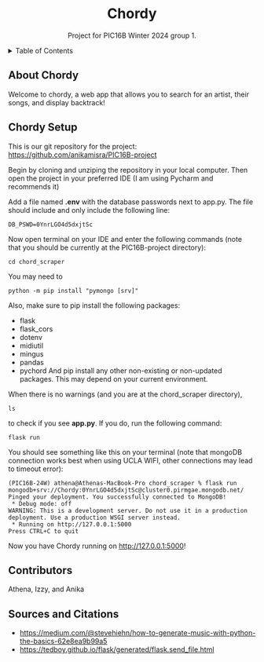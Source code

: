 <h1 align="center">Chordy</h1>

  <p align="center">
    Project for PIC16B Winter 2024 group 1. 
  </p>
</div>



<!-- TABLE OF CONTENTS -->
<details>
  <summary>Table of Contents</summary>
  <ol>
    <li><a href="#about-chordy">Welcome</a></li>
    <li><a href="#chordy-setup">Setup</a></li>
    <li><a href="#contributors">Contributors</a></li>
    <li><a href="#sources-and-citations">Sources and Citations</a></li>
  </ol>
</details>


<!-- ABOUT CHORDY -->
## About Chordy

Welcome to chordy, a web app that allows you to search for an artist, their songs, and display backtrack! 

<!-- ABOUT CHORDY -->
## Chordy Setup

This is our git repository for the project: https://github.com/anikamisra/PIC16B-project

Begin by cloning and unziping the repository in your local computer. Then open the project in your preferred IDE (I am using Pycharm and recommends it)

Add a file named **.env** with the database passwords next to app.py. The file should include and only include the following line:

```console
DB_PSWD=0YnrLGO4d5dxjtSc
```

Now open terminal on your IDE and enter the following commands (note that you should be currently at the PIC16B-project directory):

```console
cd chord_scraper
```
You may need to 
```console
python -m pip install "pymongo [srv]"
```
Also, make sure to pip install the following packages: 
- flask
- flask_cors
- dotenv
- midiutil
- mingus
- pandas
- pychord
And pip install any other non-existing or non-updated packages. This may depend on your current environment. 

When there is no warnings (and you are at the chord_scraper directory), 
```console
ls
```
to check if you see **app.py**. If you do, run the following command:
```console
flask run
```
You should see something like this on your terminal (note that mongoDB connection works best when using UCLA WIFI, other connections may lead to timeout error):
```console
(PIC16B-24W) athena@Athenas-MacBook-Pro chord_scraper % flask run
mongodb+srv://Chordy:0YnrLGO4d5dxjtSc@cluster0.pirmgae.mongodb.net/
Pinged your deployment. You successfully connected to MongoDB!
 * Debug mode: off
WARNING: This is a development server. Do not use it in a production deployment. Use a production WSGI server instead.
 * Running on http://127.0.0.1:5000
Press CTRL+C to quit
```
Now you have Chordy running on http://127.0.0.1:5000!

<!-- CONTRIBUTORS -->
## Contributors

Athena, Izzy, and Anika


<!-- SOURCES AND CITATIONS -->
## Sources and Citations
* https://medium.com/@stevehiehn/how-to-generate-music-with-python-the-basics-62e8ea9b99a5
* https://tedboy.github.io/flask/generated/flask.send_file.html

